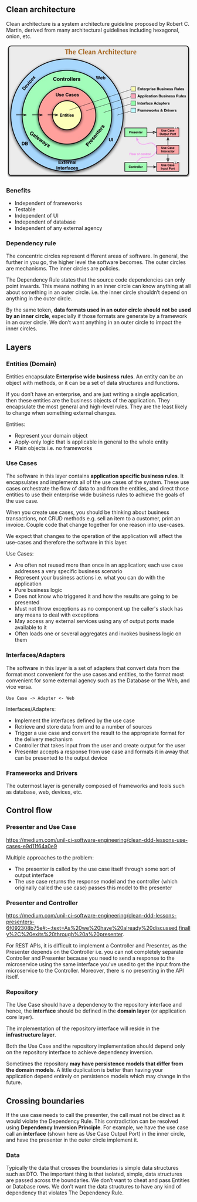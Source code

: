 ## Clean architecture

Clean architecture is a system architecture guideline proposed by Robert C. Martin, derived from many architectural guidelines including hexagonal, onion, etc.

<img src="../assets/clean-architecture.png">

### Benefits

- Independent of frameworks
- Testable
- Independent of UI
- Independent of database
- Independent of any external agency

### Dependency rule

The concentric circles represent different areas of software. In general, the further in you go, the higher level the software becomes. The outer circles are mechanisms. The inner circles are policies.

The Dependency Rule states that the source code dependencies can only point inwards. This means nothing in an inner circle can know anything at all about something in an outer circle. i.e. the inner circle shouldn’t depend on anything in the outer circle.

By the same token, **data formats used in an outer circle should not be used by an inner circle**, especially if those formats are generate by a framework in an outer circle. We don’t want anything in an outer circle to impact the inner circles.

## Layers

### Entities (Domain)

Entities encapsulate **Enterprise wide business rules**. An entity can be an object with methods, or it can be a set of data structures and functions.

If you don’t have an enterprise, and are just writing a single application, then these entities are the business objects of the application. They encapsulate the most general and high-level rules. They are the least likely to change when something external changes.

Entities:

- Represent your domain object
- Apply-only logic that is applicable in general to the whole entity
- Plain objects i.e. no frameworks

### Use Cases

The software in this layer contains **application specific business rules**. It encapsulates and implements all of the use cases of the system. These use cases orchestrate the flow of data to and from the entities, and direct those entities to use their enterprise wide business rules to achieve the goals of the use case.

When you create use cases, you should be thinking about business transactions, not CRUD methods e.g. sell an item to a customer, print an invoice. Couple code that change together for one reason into use-cases.

We expect that changes to the operation of the application will affect the use-cases and therefore the software in this layer.

Use Cases:

- Are often not reused more than once in an application; each use case addresses a very specific business scenario
- Represent your business actions i.e. what you can do with the application
- Pure business logic
- Does not know who triggered it and how the results are going to be presented
- Must not throw exceptions as no component up the caller's stack has any means to deal with exceptions
- May access any external services using any of output ports made available to it
- Often loads one or several aggregates and invokes business logic on them

### Interfaces/Adapters

The software in this layer is a set of adapters that convert data from the format most convenient for the use cases and entities, to the format most convenient for some external agency such as the Database or the Web, and vice versa.

```
Use Case -> Adapter <- Web
```

Interfaces/Adapters:

- Implement the interfaces defined by the use case
- Retrieve and store data from and to a number of sources
- Trigger a use case and convert the result to the appropriate format for the delivery mechanism
- Controller that takes input from the user and create output for the user
- Presenter accepts a response from use case and formats it in away that can be presented to the output device

### Frameworks and Drivers

The outermost layer is generally composed of frameworks and tools such as database, web, devices, etc.

## Control flow

### Presenter and Use Case

https://medium.com/unil-ci-software-engineering/clean-ddd-lessons-use-cases-e9d11f64a0e9

Multiple approaches to the problem:

- The presenter is called by the use case itself through some sort of output interface
- The use case returns the response model and the controller (which originally called the use case) passes this model to the presenter

### Presenter and Controller

https://medium.com/unil-ci-software-engineering/clean-ddd-lessons-presenters-6f092308b75e#:~:text=As%20we%20have%20already%20discussed,finally%2C%20exits%20through%20a%20presenter.

For REST APIs, it is difficult to implement a Controller and Presenter, as the Presenter depends on the Controller i.e. you can not completely separate Controller and Presenter because you need to send a response to the microservice using the same interface you've used to get the input from the microservice to the Controller. Moreover, there is no presenting in the API itself.

### Repository

The Use Case should have a dependency to the repository interface and hence, the **interface** should be defined in the **domain layer** (or application core layer).

The implementation of the repository interface will reside in the **infrastructure layer**.

Both the Use Case and the repository implementation should depend only on the repository interface to achieve dependency inversion.

Sometimes the repository **may have persistence models that differ from the domain models**. A little duplication is better than having your application depend entirely on persistence models which may change in the future.

## Crossing boundaries

If the use case needs to call the presenter, the call must not be direct as it would violate the Dependency Rule. This contradiction can be resolved using **Dependency Inversion Principle**. For example, we have the use case call an **interface** (shown here as Use Case Output Port) in the inner circle, and have the presenter in the outer circle implement it.

### Data

Typically the data that crosses the boundaries is simple data structures such as DTO. The important thing is that isolated, simple, data structures are passed across the boundaries. We don’t want to cheat and pass Entities or Database rows. We don’t want the data structures to have any kind of dependency that violates The Dependency Rule.
